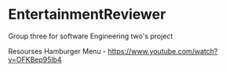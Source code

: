 # EntertainmentReviewer
Group three for software Engineering two's project 






Resourses
  Hamburger Menu - https://www.youtube.com/watch?v=OFKBep95lb4
